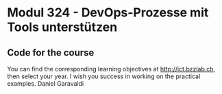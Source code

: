# Modul 324 - DevOps-Prozesse mit Tools unterstützen

## Code for the course
You can find the corresponding learning objectives at http://ict.bzzlab.ch, then select your year.
I wish you success in working on the practical examples.
Daniel Garavaldi
